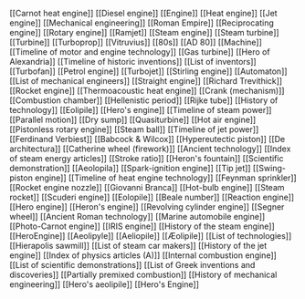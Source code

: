[[Carnot heat engine]]
[[Diesel engine]]
[[Engine]]
[[Heat engine]]
[[Jet engine]]
[[Mechanical engineering]]
[[Roman Empire]]
[[Reciprocating engine]]
[[Rotary engine]]
[[Ramjet]]
[[Steam engine]]
[[Steam turbine]]
[[Turbine]]
[[Turboprop]]
[[Vitruvius]]
[[80s]]
[[AD 80]]
[[Machine]]
[[Timeline of motor and engine technology]]
[[Gas turbine]]
[[Hero of Alexandria]]
[[Timeline of historic inventions]]
[[List of inventors]]
[[Turbofan]]
[[Petrol engine]]
[[Turbojet]]
[[Stirling engine]]
[[Automaton]]
[[List of mechanical engineers]]
[[Straight engine]]
[[Richard Trevithick]]
[[Rocket engine]]
[[Thermoacoustic heat engine]]
[[Crank (mechanism)]]
[[Combustion chamber]]
[[Hellenistic period]]
[[Rijke tube]]
[[History of technology]]
[[Eolipile]]
[[Hero's engine]]
[[Timeline of steam power]]
[[Parallel motion]]
[[Dry sump]]
[[Quasiturbine]]
[[Hot air engine]]
[[Pistonless rotary engine]]
[[Steam ball]]
[[Timeline of jet power]]
[[Ferdinand Verbiest]]
[[Babcock & Wilcox]]
[[Hypereutectic piston]]
[[De architectura]]
[[Catherine wheel (firework)]]
[[Ancient technology]]
[[Index of steam energy articles]]
[[Stroke ratio]]
[[Heron's fountain]]
[[Scientific demonstration]]
[[Aeolopila]]
[[Spark-ignition engine]]
[[Tip jet]]
[[Swing-piston engine]]
[[Timeline of heat engine technology]]
[[Feynman sprinkler]]
[[Rocket engine nozzle]]
[[Giovanni Branca]]
[[Hot-bulb engine]]
[[Steam rocket]]
[[Scuderi engine]]
[[Eolopile]]
[[Beale number]]
[[Reaction engine]]
[[Hero engine]]
[[Heron's engine]]
[[Revolving cylinder engine]]
[[Segner wheel]]
[[Ancient Roman technology]]
[[Marine automobile engine]]
[[Photo-Carnot engine]]
[[IRIS engine]]
[[History of the steam engine]]
[[HeroEngine]]
[[Aeolipyle]]
[[Aeliopile]]
[[Æolipile]]
[[List of technologies]]
[[Hierapolis sawmill]]
[[List of steam car makers]]
[[History of the jet engine]]
[[Index of physics articles (A)]]
[[Internal combustion engine]]
[[List of scientific demonstrations]]
[[List of Greek inventions and discoveries]]
[[Partially premixed combustion]]
[[History of mechanical engineering]]
[[Hero's aeolipile]]
[[Hero's Engine]]
